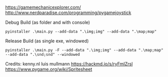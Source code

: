 

https://gamemechanicexplorer.com/
http://www.nerdparadise.com/programming/pygamejoystick

Debug Build (as folder and with console)
```
pyinstaller .\main.py --add-data ".\img;img" --add-data ".\map;map"
```


Release Build (as single exe, windowed)
```
pyinstaller .\main.py -F --add-data ".\img;img" --add-data ".\map;map" --add-data ".\snd;snd" --windowed
```


Credits:
kenny.nl
luis mullmann https://hackmd.io/s/ryFmIZrsl
https://www.pygame.org/wiki/Spritesheet